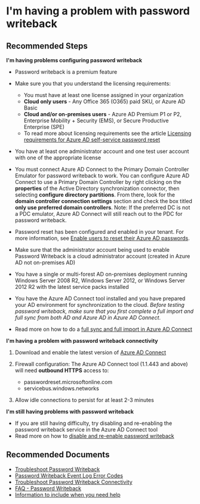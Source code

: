 <properties
    pageTitle="I'm having a problem with password writeback"
    description="Password reset/Password Writeback"
    service="microsoft.aad"
    resource="Microsoft_AAD_IAM"
    authors="zhchia"
    ms.author="zhchia"
    displayOrder=""
    selfHelpType="generic"
    supportTopicIds="32565598,32629794"
    resourceTags=""
    productPesIds="16579,16666"
    cloudEnvironments="public"
    articleId="87cc194f-57ea-49bc-a135-941b17ad4c4b"
	ownershipId="AzureIdentity_MultiFactorAuthentication"
/>

# I'm having a problem with password writeback

## **Recommended Steps**

**I'm having problems configuring password writeback**

* Password writeback is a premium feature
* Make sure you that you understand the licensing requirements:

  * You must have at least one license assigned in your organization
   * **Cloud only users** - Any Office 365 (O365) paid SKU, or Azure AD Basic
   * **Cloud and/or on-premises users** - Azure AD Premium P1 or P2, Enterprise Mobility + Security (EMS), or Secure Productive Enterprise (SPE)
    * To read more about licensing requirements see the article [Licensing requirements for Azure AD self-service password reset](https://docs.microsoft.com/azure/active-directory/active-directory-passwords-licensing)

* You have at least one administrator account and one test user account with one of the appropriate license
* You must connect Azure AD Connect to the Primary Domain Controller Emulator for password writeback to work. You can configure Azure AD Connect to use a Primary Domain Controller by right clicking on the **properties** of the Active Directory synchronization connector, then selecting **configure directory partitions**. From there, look for the **domain controller connection settings** section and check the box titled **only use preferred domain controllers**. Note: If the preferred DC is not a PDC emulator, Azure AD Connect will still reach out to the PDC for password writeback.
* Password reset has been configured and enabled in your tenant. For more information, see [Enable users to reset their Azure AD passwords](https://docs.microsoft.com/azure/active-directory/active-directory-passwords-getting-started#enable-users-to-reset-their-azure-ad-passwords).
* Make sure that the administrator account being used to enable Password Writeback is a cloud administrator account (created in Azure AD not on-premises AD)
* You have a single or multi-forest AD on-premises deployment running Windows Server 2008 R2, Windows Server 2012, or Windows Server 2012 R2 with the latest service packs installed
* You have the Azure AD Connect tool installed and you have prepared your AD environment for synchronization to the cloud. *Before testing password writeback, make sure that you first complete a full import and full sync from both AD and Azure AD in Azure AD Connect*.
 * Read more on how to do a [full sync and full import in Azure AD Connect](https://docs.microsoft.com/azure/active-directory/connect/active-directory-aadconnectsync-operations#staging-mode)

**I'm having a problem with password writeback connectivity**

1. Download and enable the latest version of [Azure AD Connect](https://www.microsoft.com/download/details.aspx?id=47594)
2. Firewall configuration: The Azure AD Connect tool (1.1.443 and above) will need **outbound HTTPS** access to:

    * passwordreset.microsoftonline.com
    * servicebus.windows.networks
    
3. Allow idle connections to persist for at least 2-3 minutes

**I'm still having problems with password writeback**

* If you are still having difficulty, try disabling and re-enabling the password writeback service in the Azure AD Connect tool
* Read more on how to [disable and re-enable password writeback](https://docs.microsoft.com/azure/active-directory/active-directory-passwords-troubleshoot#disable-and-re-enable-the-password-writeback-feature)

## **Recommended Documents**

* [Troubleshoot Password Writeback](https://docs.microsoft.com/azure/active-directory/active-directory-passwords-troubleshoot#troubleshoot-password-writeback)
* [Password Writeback Event Log Error Codes](https://docs.microsoft.com/azure/active-directory/active-directory-passwords-troubleshoot#password-writeback-event-log-error-codes)
* [Troubleshoot Password Writeback Connectivity](https://docs.microsoft.com/azure/active-directory/active-directory-passwords-troubleshoot#troubleshoot-password-writeback-connectivity)
* [FAQ - Password Writeback](https://docs.microsoft.com/azure/active-directory/active-directory-passwords-faq#password-writeback)
* [Information to include when you need help](https://docs.microsoft.com/azure/active-directory/active-directory-passwords-troubleshoot#contact-microsoft-support)
